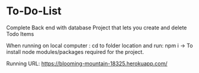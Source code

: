 # To-Do-List
Complete Back end with database Project that lets you create and delete Todo Items

When running on local computer :
  cd to folder location and run: npm i -> To install node modules/packages required for the project.


Running URL: https://blooming-mountain-18325.herokuapp.com/
